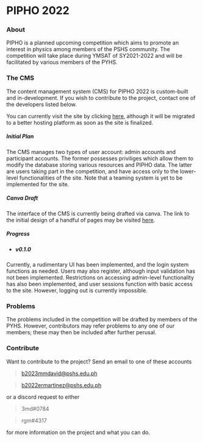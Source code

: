 # PIPHO 2022

### About

PIPHO is a planned upcoming competition which aims to promote an interest in physics among members of the PSHS community. The competition will take place during YMSAT of SY2021-2022 and will be facilitated by various members of the PYHS.

### The CMS

The content management system (CMS) for PIPHO 2022 is custom-built and in-development. If you wish to contribute to the project, contact one of the developers listed below.

You can currently visit the site by clicking [here](http://pipho.000webhostapp.com/), although it will be migrated to a better hosting platform as soon as the site is finalized.

##### Initial Plan

The CMS manages two types of user account: admin accounts and participant accounts. The former possesses priviliges which allow them to modify the database storing various resources and PIPHO data. The latter are users taking part in the competition, and have access only to the lower-level functionalities of the site. Note that a teaming system is yet to be implemented for the site.

##### Canva Draft

The interface of the CMS is currently being drafted via canva. The link to the initial design of a handful of pages may be visited [here](https://www.canva.com/design/DAEicz5DcKQ/P2l9i94m9-8gskJTZl8umw/view?utm_content=DAEicz5DcKQ&utm_campaign=designshare&utm_medium=link&utm_source=sharebutton).

##### Progress

* ##### v0.1.0

Currently, a rudimentary UI has been implemented, and the login system functions as needed. Users may also register, although input validation has not been implemented.
Restrictions on accessing admin-level functionality has also been implemented, and user sessions function with basic access to the site. However, logging out is currently impossible.

### Problems

The problems included in the competition will be drafted by members of the PYHS. However, contributors may refer problems to any one of our members; these may then be included after further perusal.

### Contribute

Want to contribute to the project? Send an email to one of these accounts

> b2023mmdavid@pshs.edu.ph

> b2022ermartinez@pshs.edu.ph

or a discord request to either

> 3md#0784

> rgm#4317

for more information on the project and what you can do.
